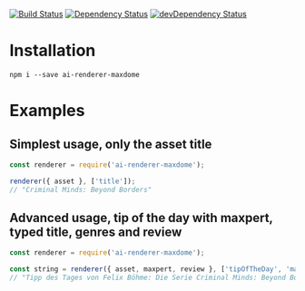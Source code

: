 [![Build Status](https://travis-ci.org/dragonprojects/ai-renderer-maxdome.svg?branch=master)](https://travis-ci.org/dragonprojects/ai-renderer-maxdome)
[![Dependency Status](https://david-dm.org/dragonprojects/ai-renderer-maxdome/status.svg)](https://david-dm.org/dragonprojects/ai-renderer-maxdome)
[![devDependency Status](https://david-dm.org/dragonprojects/ai-renderer-maxdome/dev-status.svg)](https://david-dm.org/dragonprojects/ai-renderer-maxdome?type=dev)

# Installation

`npm i --save ai-renderer-maxdome`


# Examples

## Simplest usage, only the asset title

```javascript
const renderer = require('ai-renderer-maxdome');

renderer({ asset }, ['title']);
// "Criminal Minds: Beyond Borders"
```


## Advanced usage, tip of the day with maxpert, typed title, genres and review

```javascript
const renderer = require('ai-renderer-maxdome');

const string = renderer({ asset, maxpert, review }, ['tipOfTheDay', 'maxpert', 'typedTitle', 'genres', 'review']);
// "Tipp des Tages von Felix Böhme: Die Serie Criminal Minds: Beyond Borders, Weltweit den Tätern auf der Spur"
```
